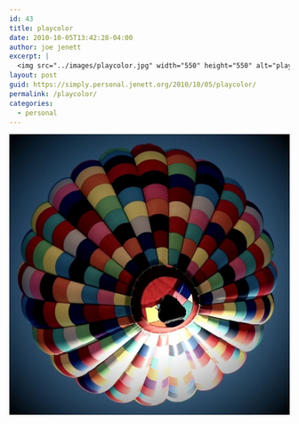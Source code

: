 ```yaml
---
id: 43
title: playcolor
date: 2010-10-05T13:42:28-04:00
author: joe jenett
excerpt: |
  <img src="../images/playcolor.jpg" width="550" height="550" alt="playcolor" />
layout: post
guid: https://simply.personal.jenett.org/2010/10/05/playcolor/
permalink: /playcolor/
categories:
  - personal
---
```

<img loading="lazy" src="../images/playcolor.jpg" alt="playcolor" />